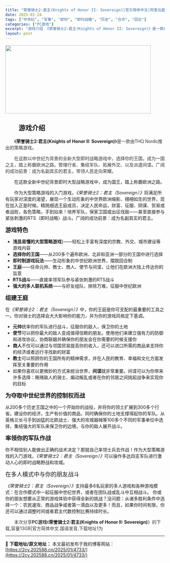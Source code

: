 ```yaml
---
title: "荣誉骑士2:君主(Knights of Honor II: Sovereign)|官方简体中文|阿里云盘/百度网盘/天翼云"
date: 2025-01-24
tags: ["中世纪", "军事", "即时", "即时战略", "历史", "合作", "回合"]
categories: ["PC游戏"]
excerpt: "游戏介绍 《荣誉骑士2:君主(Knights of Honor II: Sovereign)》是一款由THQ Nordic推出的策略游戏。 在这款以中世纪为背景的全新大型即时战略游戏中，选择你的王国，成为一国之主，踏上称霸欧洲之路。管理行省、集结军队、拓展外交、以及派遣间谍。广阔的成功前景：成为名副&hellip;"
layout: post
---
```


<img class="aligncenter size-full wp-image-5104" src="https://2cy.202588.cn/wp-content/uploads/2025/01/202501260204448.webp" alt="" width="460" height="215" />
<h2 style="white-space: normal; text-indent: 2em; text-align: left;">游戏介绍</h2>
<p style="white-space: normal; text-indent: 2em; text-align: left;"><span style="background-color: #ffffff;">《<strong>荣誉骑士2:君主(Knights of Honor II: Sovereign)</strong>》<span style="box-sizing: content-box; padding: 0px; margin: 0px; position: relative; color: #333333; font-family: 'Helvetica Neue', Helvetica, Arial, 'PingFang SC', 'Hiragino Sans GB', 'Microsoft YaHei', 'WenQuanYi Micro Hei', sans-serif; font-size: 14px; font-style: normal; font-variant-ligatures: normal; font-variant-caps: normal; font-weight: 400; letter-spacing: normal; orphans: 2; text-align: start; text-indent: 28px; text-transform: none; widows: 2; word-spacing: 0px; -webkit-text-stroke-width: 0px; background-color: #ffffff; text-decoration-thickness: initial; text-decoration-style: initial; text-decoration-color: initial;" data-ctrid-temhgxqq7vda="temhGXQq7VDA" data-text="true">是一款由THQ Nordic推出的</span><span style="box-sizing: content-box; padding: 0px; margin: 0px; position: relative; color: #333333; font-family: 'Helvetica Neue', Helvetica, Arial, 'PingFang SC', 'Hiragino Sans GB', 'Microsoft YaHei', 'WenQuanYi Micro Hei', sans-serif; font-size: 14px; font-style: normal; font-variant-ligatures: normal; font-variant-caps: normal; font-weight: 400; letter-spacing: normal; orphans: 2; text-align: start; text-indent: 28px; text-transform: none; widows: 2; word-spacing: 0px; -webkit-text-stroke-width: 0px; background-color: #ffffff; text-decoration-thickness: initial; text-decoration-style: initial; text-decoration-color: initial;" data-text="true">策略游戏。</span></span></p>
<p style="white-space: normal; text-indent: 2em; text-align: left;"><span style="background-color: #ffffff;"><span style="box-sizing: content-box; padding: 0px; margin: 0px; position: relative; color: #333333; font-family: 'Helvetica Neue', Helvetica, Arial, 'PingFang SC', 'Hiragino Sans GB', 'Microsoft YaHei', 'WenQuanYi Micro Hei', sans-serif; font-size: 14px; font-style: normal; font-variant-ligatures: normal; font-variant-caps: normal; font-weight: 400; letter-spacing: normal; orphans: 2; text-align: start; text-indent: 28px; text-transform: none; widows: 2; word-spacing: 0px; -webkit-text-stroke-width: 0px; background-color: #ffffff; text-decoration-thickness: initial; text-decoration-style: initial; text-decoration-color: initial;" data-text="true">在这款以中世纪为背景的全新大型即时战略游戏中，选择你的王国，成为一国之主，踏上称霸欧洲之路。管理行省、集结军队、拓展外交、以及派遣间谍。广阔的成功前景：成为名副其实的君主，带领人民走向荣耀。</span></span></p>
<p style="white-space: normal; text-indent: 2em; text-align: left;"><span style="background-color: #ffffff;">在这款全新中世纪背景即时大型战略游戏中，成为国王，踏上称霸欧洲之路。</span></p>
<p style="white-space: normal; text-indent: 2em; text-align: left;"><span style="background-color: #ffffff;">作为大型策略游戏的入门游戏，<em>《荣誉骑士2：君主（Sovereign）》</em>将满足所有玩家对深度的渴望，展现一个生动形象的中世界欧洲缩影、栩栩如生的世界，现在加入正是时候。精挑细选王庭成员，决定人民命运，财富、征服、阴谋、贸易或者战败，各色策略，手到拈来！培养军队，保家卫国或出征伐敌——甚至直接参与紧张刺激的RTS（即时战略）战斗。广阔的成功前景：成为名副其实的君主。</span></p>
<span style="font-size: 18px;"><strong>游戏特色</strong></span>
<ul>
 	<li><strong>浅显易懂的大型策略游戏</strong>]——轻松上手富有深度的宗教、外交、城市建设等游戏内容</li>
 	<li><strong>选择你的王国</strong>——从200多个遍布欧洲、北非和亚洲一部分的王国中进行选择</li>
 	<li><strong>即时制游戏玩法</strong>——生动形象的中世纪欧洲世界，摆脱回合制</li>
 	<li><strong>王庭</strong>——任命元帅、教士、商人、使节与间谍，让他们在欧洲大陆上传达你的旨意</li>
 	<li><strong>RTS战斗</strong>——直接率领军队参与紧张刺激的RTS战斗</li>
 	<li><strong>强大的多人联机系统</strong>——与好友组队，排除万难，征服中世纪欧洲</li>
</ul>
<strong><span style="font-size: 18px;">组建王庭</span></strong>

在<em>《荣誉骑士2：君主（Sovereign）》</em>中，你的王庭是你可支配的最重要的工具之一。你对骑士的选择会大大影响你的能力，并为你的游戏风格定下基调。
<ul>
 	<li><strong>元帅</strong>统率你的军队进行战斗，征服你的敌人，保卫你的土地</li>
 	<li><strong>使节</strong>可以把你最大的敌人变成值得信赖的朋友。使用他们来建立强有力的防御和进攻协议，协商联姻并确保你的朋友会在你需要的时候支援你</li>
 	<li><strong>商人</strong>不仅可以通过与邻国贸易提高你的收入，还可以进口所需的商品来支持你的经济或者远行寻找新的财富</li>
 	<li><strong>教士</strong>可以照顾你的王国所有的精神需求，并在人民的教育、幸福和文化方面发挥至关重要的作用</li>
 	<li>如果你喜欢以更微妙的方式来统治世界，<strong>间谍</strong>就非常重要。间谍可以为你带来许多选择：贿赂敌人的骑士、煽动叛乱或者在你的邻居之间挑起战争来实现你的目标</li>
</ul>
<strong><span style="font-size: 18px;">为夺取中世纪世界的控制权而战</span></strong>

从200多个历史王国之中的一个开始你的战役，并将你的领土扩展到300多个行省。建设你的经济，生产有价值的商品，同时确保你的土地支撑得起你的军队。从英格兰长弓手到凶猛的北欧战士、强大的攻城器械等100多个不同的军事单位中选择，集结强大的军队来保卫你的边境，与你的敌人展开战斗。

<strong><span style="font-size: 18px;">率领你的军队作战</span></strong>

你不相信别人能做出正确的战术决定？那就自己率领士兵去作战！作为大型策略游戏的入门游戏，<em>《荣誉骑士2：君主（Sovereign）》</em>可以操作多达四支军队进行激动人心的即时战略野战和攻城。

<span style="font-size: 18px;">在多人模式中与你的朋友战斗</span>

<em>《荣誉骑士2：君主（Sovereign）》</em>支持最多6名玩家的多人游戏和各种游戏模式：在合作模式中一起征服中世纪世界，或者在团队战或乱斗中互相战斗。
你或你的朋友想要从正常的游戏体验中获得全新的挑战？没问题：从诸多胜利条件中选择一个：农民速攻、商品战争或者第一滴血以及更多！而且，如果你时间有限，你还可以通过调整时间或者君主代数控制比赛持续时长。
<p style="white-space: normal; text-indent: 2em; text-align: left;"><span style="color: #333333; text-indent: 2em; background-color: #ffffff;">本次分享<strong>PC游戏</strong>《</span><strong>荣誉骑士2:君主(Knights of Honor II: Sovereign)</strong><span style="color: #333333; text-indent: 2em; background-color: #ffffff;">》的</span><span style="color: #333333; text-indent: 2em; background-color: #ffffff;">下载,容量13GB|官方简体中文.国语发音,下载地址1为</span></p>

---
📖 **下载地址/原文地址：** 本文最初发布于我的博客网站：[https://2cy.202588.cn/2025/01/4733/](https://2cy.202588.cn/2025/01/4733/)
